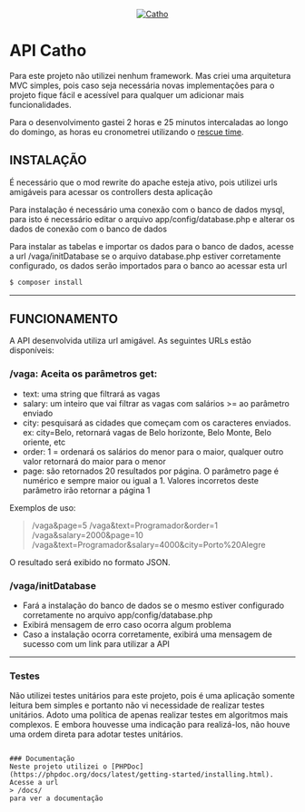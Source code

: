 <p align="center">
  <a href="http://www.catho.com.br">
      <img src="http://static.catho.com.br/svg/site/logoCathoB2c.svg" alt="Catho"/>
  </a>
</p>

# API Catho

Para este projeto não utilizei nenhum framework. Mas criei uma arquitetura MVC simples, 
pois caso seja necessária novas implementações para o projeto fique fácil e acessível para 
qualquer um adicionar mais funcionalidades. 

Para o desenvolvimento gastei 2 horas e 25 minutos intercaladas ao longo do domingo, as horas eu cronometrei utilizando o [rescue time](https://www.rescuetime.com/).


## INSTALAÇÃO

É necessário que o mod rewrite do apache esteja ativo, pois utilizei urls amigáveis para acessar os controllers desta aplicação

Para instalação é necessário uma conexão com o banco de dados mysql, para isto é necessário editar o arquivo app/config/database.php e alterar os dados de conexão com o banco de dados

Para instalar as tabelas e importar os dados para o banco de dados, acesse a url /vaga/initDatabase se o arquivo database.php estiver corretamente configurado, os dados serão importados para o banco ao acessar esta url

```bash
$ composer install
```

---

## FUNCIONAMENTO

A API desenvolvida utiliza url amigável. As seguintes URLs estão disponíveis:
### /vaga: Aceita os parâmetros get:
- text: uma string que filtrará as vagas 
- salary: um inteiro que vai filtrar as vagas com salários >= ao parâmetro enviado
- city: pesquisará as cidades que começam com os caracteres enviados. ex: city=Belo, retornará vagas de Belo horizonte, Belo Monte, Belo oriente, etc
- order: 1 = ordenará os salários do menor para o maior, qualquer outro valor retornará do maior para o menor
- page: são retornados 20 resultados por página. O parâmetro page é numérico e sempre maior ou igual a 1. Valores incorretos deste parâmetro irão retornar a página 1

Exemplos de uso:
> /vaga&page=5
> /vaga&text=Programador&order=1
> /vaga&salary=2000&page=10
> /vaga&text=Programador&salary=4000&city=Porto%20Alegre

O resultado será exibido no formato JSON.

### /vaga/initDatabase
- Fará a instalação do banco de dados se o mesmo estiver configurado corretamente no arquivo app/config/database.php
- Exibirá mensagem de erro caso ocorra algum problema
- Caso a instalação ocorra corretamente, exibirá uma mensagem de sucesso com um link para utilizar a API

---
### Testes
Não utilizei testes unitários para este projeto, pois é uma aplicação somente leitura bem simples e portanto não vi necessidade
de realizar testes unitários. Adoto uma política de apenas realizar testes em algoritmos mais complexos. E embora houvesse uma 
indicação para realizá-los, não houve uma ordem direta para adotar testes unitários.
```

### Documentação
Neste projeto utilizei o [PHPDoc](https://phpdoc.org/docs/latest/getting-started/installing.html).
Acesse a url 
> /docs/
para ver a documentação